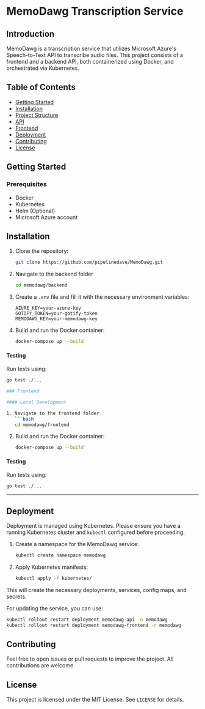 # MemoDawg Transcription Service

## Introduction

MemoDawg is a transcription service that utilizes Microsoft Azure's Speech-to-Text API to transcribe audio files. This project consists of a frontend and a backend API, both containerized using Docker, and orchestrated via Kubernetes.

## Table of Contents

- [Getting Started](#getting-started)
- [Installation](#installation)
- [Project Structure](#project-structure)
- [API](#api)
- [Frontend](#frontend)
- [Deployment](#deployment)
- [Contributing](#contributing)
- [License](#license)

## Getting Started

### Prerequisites

- Docker
- Kubernetes
- Helm (Optional)
- Microsoft Azure account

## Installation

1. Clone the repository:

   ```bash
   git clone https://github.com/pipelinedave/MemoDawg.git
    ```

2. Navigate to the backend folder
   ```bash
   cd memodawg/backend
   ```

3. Create a `.env` file and fill it with the necessary environment variables:

   ```text
   AZURE_KEY=your-azure-key
   GOTIFY_TOKEN=your-gotify-token
   MEMODAWG_KEY=your-memodawg-key
   ```

4. Build and run the Docker container:
   ```bash
   docker-compose up --build
   ```

#### Testing

Run tests using:

```bash
go test ./...

### Frontend

#### Local Development

1. Navigate to the frontend folder
   ```bash
   cd memodawg/frontend
   ```

2. Build and run the Docker container:
   ```bash
   docker-compose up --build
   ```

#### Testing

Run tests using:
```bash
go test ./...
```

---

## Deployment

Deployment is managed using Kubernetes. Please ensure you have a running Kubernetes cluster and `kubectl` configured before proceeding.

1. Create a namespace for the MemoDawg service:

   ```bash
   kubectl create namespace memodawg
   ```

2. Apply Kubernetes manifests:

   ```bash
   kubectl apply -f kubernetes/
   ```

This will create the necessary deployments, services, config maps, and secrets.

For updating the service, you can use:

```bash
kubectl rollout restart deployment memodawg-api -n memodawg
kubectl rollout restart deployment memodawg-frontend -n memodawg
```

## Contributing

Feel free to open issues or pull requests to improve the project. All contributions are welcome.

## License

This project is licensed under the MIT License. See `LICENSE` for details.

